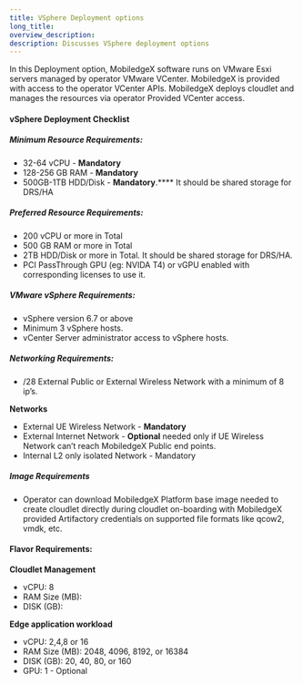 ```yaml
---
title: VSphere Deployment options
long_title:
overview_description:
description: Discusses VSphere deployment options
---
```


In this Deployment option, MobiledgeX software runs on VMware Esxi servers managed by operator VMware VCenter. MobiledgeX is provided with access to the operator VCenter APIs. MobiledgeX deploys cloudlet and manages the resources via operator Provided VCenter access.

#### vSphere Deployment Checklist

##### Minimum Resource Requirements:

- 32-64 vCPU - **Mandatory**
- 128-256 GB RAM - **Mandatory**
- 500GB-1TB HDD/Disk - **Mandatory**.**** It should be shared storage for DRS/HA

##### Preferred Resource Requirements:

- 200 vCPU or more in Total
- 500 GB RAM or more in Total
- 2TB HDD/Disk or more in Total. It should be shared storage for DRS/HA.
- PCI PassThrough GPU (eg: NVIDA T4) or vGPU enabled with corresponding licenses to use it.

##### VMware vSphere Requirements:

- vSphere version 6.7 or above
- Minimum 3 vSphere hosts.
- vCenter Server administrator access to vSphere hosts.

##### Networking Requirements:

- /28 External Public or External Wireless Network with a minimum of 8 ip’s.

**Networks**

- External UE Wireless Network - **Mandatory**
- External Internet Network - **Optional** needed only if UE Wireless Network can’t reach MobiledgeX Public end points.
- Internal L2 only isolated Network - Mandatory

##### Image Requirements

- Operator can download MobiledgeX Platform base image needed to create cloudlet directly during cloudlet on-boarding with MobiledgeX provided Artifactory credentials on supported file formats like qcow2, vmdk, etc.

#### Flavor Requirements:

**Cloudlet Management**

- vCPU: 8
- RAM Size (MB):
- DISK (GB):

**Edge application workload**

- vCPU: 2,4,8 or 16
- RAM Size (MB): 2048, 4096, 8192, or 16384
- DISK (GB): 20, 40, 80, or 160
- GPU: 1 - Optional

##### 


